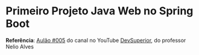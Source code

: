 # Primeiro Projeto Java Web no Spring Boot

**Referência**: [Aulão #005](https://www.youtube.com/watch?v=nQr_X62vq-k&feature=youtu.be) do canal no YouTube [DevSuperior](https://www.youtube.com/channel/UC3twHmWQwtqEO7u-gB_2f7g),
do professor Nelio Alves
